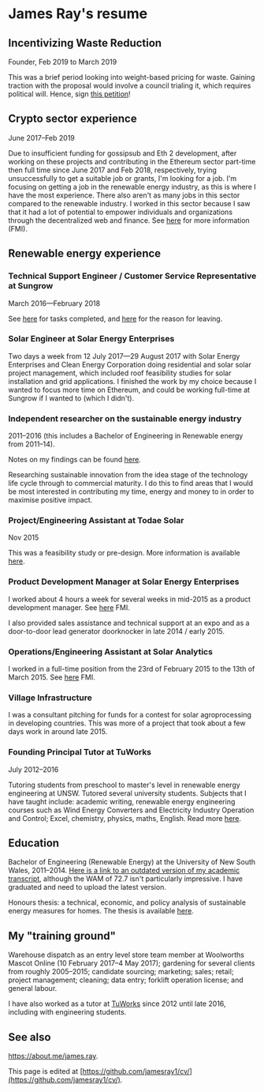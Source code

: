 # James Ray's resume

## Incentivizing Waste Reduction
Founder, Feb 2019 to March 2019

This was a brief period looking into weight-based pricing for waste. Gaining traction with the proposal would involve a council trialing it, which requires political will. Hence, sign [this petition](https://secure.avaaz.org/en/community_petitions/Local_councils_Incentivize_waste_reduction_by_weighing_general_waste_and_charging_for_the_weight/)!

## Crypto sector experience

June 2017–Feb 2019

Due to insufficient funding for gossipsub and Eth 2 development, after working on these projects and contributing in the Ethereum sector part-time then full time since June 2017 and Feb 2018, respectively, trying unsuccessfully to get a suitable job or grants, I'm looking for a job. I'm focusing on getting a job in the renewable energy industry, as this
is where I have the most experience. There also aren't as many jobs in this sector compared to the renewable industry. I worked in this sector because I saw that it had a lot of potential to empower individuals and organizations through the decentralized web and finance. See [here](https://github.com/jamesray1/resume/blob/master/crypto-industry-experience.md) for more information (FMI).

## Renewable energy experience

### Technical Support Engineer / Customer Service Representative at Sungrow

March 2016—February 2018

See <a href="https://github.com/jamesray1/work-log/blob/master/Sungrow-log.md" target="_blank" rel="noopener noreferrer">here</a>&nbsp;for tasks completed, and <a href="https://sustergy.wordpress.com/2018/01/17/finishing-position-at-sungrow/" target="_blank" rel="noopener noreferrer">here</a> for the reason for leaving.

### Solar Engineer at Solar Energy Enterprises

Two days a week from 12 July 2017—29 August 2017 with Solar Energy Enterprises and Clean Energy Corporation doing residential and solar solar project management, which included roof feasibility studies for solar installation and grid applications. I finished the work by my choice because I wanted to focus more time on Ethereum, and could be working full-time at Sungrow if I wanted to (which I didn't).

### Independent researcher on the sustainable energy industry

2011–2016 (this includes a Bachelor of Engineering in Renewable energy from 2011–14).

Notes on my findings can be found <a href="https://sustergy.co/sustainable-energy-innovation/" target="_blank" rel="noopener noreferrer">here</a>.

Researching sustainable innovation from the idea stage of the technology life cycle through to commercial maturity. I do this to find areas that I would be most interested in contributing my time, energy and money to in order to maximise positive impact.

### Project/Engineering Assistant at Todae Solar

Nov 2015

This was a feasibility study or pre-design. More information is available [here](https://github.com/jamesray1/resume/blob/master/project-assistant-todate-solar.md).

### Product Development Manager at Solar Energy Enterprises

I worked about 4 hours a week for several weeks in mid-2015 as a product development manager. See [here](https://github.com/jamesray1/resume/blob/master/product-development-manager-SEE.md) FMI.

I also provided sales assistance and technical support at an expo and as a door-to-door lead generator doorknocker in late 2014 / early 2015.

### Operations/Engineering Assistant at Solar Analytics

I worked in a full-time position from the 23rd of February 2015 to the 13th of March 2015. See [here](https://github.com/jamesray1/resume/blob/master/operations-assistant-solar-analytics) FMI.

### Village Infrastructure

I was a consultant pitching for funds for a contest for solar agroprocessing in developing countries. This was more of a project that took about a few days work in around late 2015.

### Founding Principal Tutor at TuWorks

July 2012–2016

Tutoring students from preschool to master's level in renewable energy engineering at UNSW. Tutored several university students. Subjects that I have taught include: academic writing, renewable energy engineering courses such as Wind Energy Converters and Electricity Industry Operation and Control; Excel, chemistry, physics, maths, English. Read more <a href="https://tuworks.co/" target="_blank" rel="noopener noreferrer">here</a>.

## Education

Bachelor of Engineering (Renewable Energy) at the University of New South Wales, 2011–2014. <a href="https://www.slideshare.net/slideshow/embed_code/key/JMesqzjt4AcnW" target="_blank" rel="noopener noreferrer">Here is a link to an outdated version of my academic transcript</a>, although the WAM of 72.7 isn't particularly impressive. I have graduated and need to upload the latest version.

Honours thesis: a technical, economic, and policy analysis of sustainable energy measures for homes. The thesis is available <a href="https://1sustainablelife.wordpress.com/2014/10/28/energy-wise-homes/" target="_blank" rel="noopener noreferrer">here</a>.

## My "training ground"

Warehouse dispatch as an entry level store team member at Woolworths Mascot Online (10 February 2017–4 May 2017); gardening for several clients from roughly 2005–2015; candidate sourcing; marketing; sales; retail; project management; cleaning; data entry; forklift operation license; and general labour.

I have also worked as a tutor at <a href="https://tuworks.co">TuWorks</a>&nbsp;since 2012 until late 2016, including with engineering students.

## See also

<a href="https://about.me/james.ray" target="_blank" rel="noreferrer noopener" aria-label="https://about.me/james.ray (opens in a new tab)">https://about.me/james.ray</a>.

This page is edited at [https://github.com/jamesray1/cv/](https://github.com/jamesray1/cv/).
